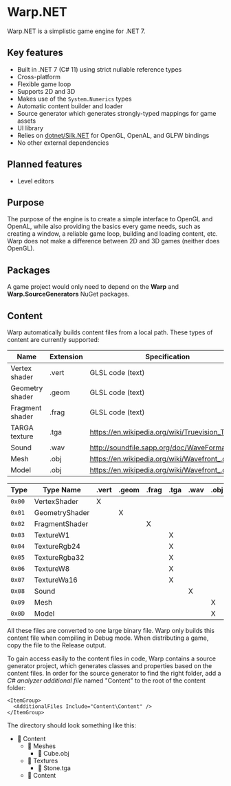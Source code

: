 # Warp.NET

Warp.NET is a simplistic game engine for .NET 7.

## Key features

- Built in .NET 7 (C# 11) using strict nullable reference types
- Cross-platform
- Flexible game loop
- Supports 2D and 3D
- Makes use of the `System.Numerics` types
- Automatic content builder and loader
- Source generator which generates strongly-typed mappings for game assets
- UI library
- Relies on [dotnet/Silk.NET](https://github.com/dotnet/Silk.NET) for OpenGL, OpenAL, and GLFW bindings
- No other external dependencies

## Planned features

- Level editors

## Purpose

The purpose of the engine is to create a simple interface to OpenGL and OpenAL, while also providing the basics every game needs, such as creating a window, a reliable game loop, building and loading content, etc. Warp does not make a difference between 2D and 3D games (neither does OpenGL).

## Packages

A game project would only need to depend on the **Warp** and **Warp.SourceGenerators** NuGet packages.

## Content

Warp automatically builds content files from a local path. These types of content are currently supported:

| **Name**                | **Extension** | **Specification**                                               |
|-------------------------|---------------|-----------------------------------------------------------------|
| Vertex shader           | .vert         | GLSL code (text)                                                |
| Geometry shader         | .geom         | GLSL code (text)                                                |
| Fragment shader         | .frag         | GLSL code (text)                                                |
| TARGA texture           | .tga          | https://en.wikipedia.org/wiki/Truevision_TGA                    |
| Sound                   | .wav          | http://soundfile.sapp.org/doc/WaveFormat/                       |
| Mesh                    | .obj          | https://en.wikipedia.org/wiki/Wavefront_.obj_file               |
| Model                   | .obj          | https://en.wikipedia.org/wiki/Wavefront_.obj_file               |

| **Type** | **Type Name**           | .vert | .geom | .frag | .tga  | .wav  | .obj  |
|----------|-------------------------|-------|-------|-------|-------|-------|-------|
| `0x00`   | VertexShader            |   X   |       |       |       |       |       |
| `0x01`   | GeometryShader          |       |   X   |       |       |       |       |
| `0x02`   | FragmentShader          |       |       |   X   |       |       |       |
| `0x03`   | TextureW1               |       |       |       |   X   |       |       |
| `0x04`   | TextureRgb24            |       |       |       |   X   |       |       |
| `0x05`   | TextureRgba32           |       |       |       |   X   |       |       |
| `0x06`   | TextureW8               |       |       |       |   X   |       |       |
| `0x07`   | TextureWa16             |       |       |       |   X   |       |       |
| `0x08`   | Sound                   |       |       |       |       |   X   |       |
| `0x09`   | Mesh                    |       |       |       |       |       |   X   |
| `0x0D`   | Model                   |       |       |       |       |       |   X   |

All these files are converted to one large binary file. Warp only builds this content file when compiling in Debug mode. When distributing a game, copy the file to the Release output.

To gain access easily to the content files in code, Warp contains a source generator project, which generates classes and properties based on the content files. In order for the source generator to find the right folder, add a _C# analyzer additional file_ named "Content" to the root of the content folder:

```
<ItemGroup>
  <AdditionalFiles Include="Content\Content" />
</ItemGroup>
```

The directory should look something like this:

- 📁 Content
	- 📁 Meshes
		- 📃 Cube.obj
	- 📁 Textures
		- 📃 Stone.tga
	- 📃 Content
